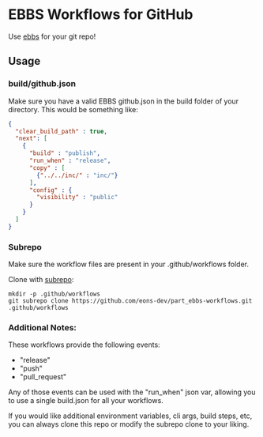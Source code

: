 # EBBS Workflows for GitHub

Use [ebbs](https://github.com/eons-dev/bin_ebbs) for your git repo!

## Usage

### build/github.json
Make sure you have a valid EBBS github.json in the build folder of your directory. This would be something like:

```json
{
  "clear_build_path" : true,
  "next": [
    {
      "build" : "publish",
      "run_when" : "release",
      "copy" : [
        {"../../inc/" : "inc/"}
      ],
      "config" : {
        "visibility" : "public"
      }
    }
  ]
}
```


### Subrepo

Make sure the workflow files are present in your .github/workflows folder.

Clone with [subrepo](https://github.com/ingydotnet/git-subrepo):
```
mkdir -p .github/workflows
git subrepo clone https://github.com/eons-dev/part_ebbs-workflows.git .github/workflows
```

### Additional Notes:

These workflows provide the following events:
 * "release"
 * "push"
 * "pull_request"

Any of those events can be used with the "run_when" json var, allowing you to use a single build.json for all your workflows.

If you would like additional environment variables, cli args, build steps, etc, you can always clone this repo or modify the subrepo clone to your liking.
